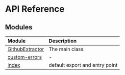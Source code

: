 # API Reference

## Modules

| Module | Description |
| :------ | :------ |
| [GithubExtractor](GithubExtractor/index.md) | The main class |
| [custom-errors](custom-errors/index.md) | - |
| [index](index/index.md) | default export and entry point |

